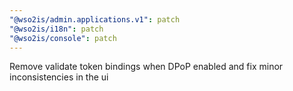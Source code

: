 ```yaml
---
"@wso2is/admin.applications.v1": patch
"@wso2is/i18n": patch
"@wso2is/console": patch
---
```


Remove validate token bindings when DPoP enabled and fix minor inconsistencies in the ui
